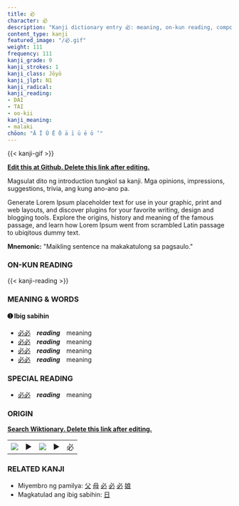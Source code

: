 ```yaml
---
title: 必
character: 必
description: "Kanji dictionary entry 必: meaning, on-kun reading, compounds, origin, related kanji"
content_type: kanji
featured_image: "/必.gif"
weight: 111
frequency: 111
kanji_grade: 9
kanji_strokes: 1
kanji_class: Jōyō
kanji_jlpt: N1
kanji_radical: 
kanji_reading: 
- DAI
- TAI
- oo-kii
kanji_meaning:
- malaki
chōon: "Ā Ī Ū Ē Ō ā ī ū ē ō ’"
---
```

[//]: # (Don't edit the line below. Kanji animated GIF code is automatically generated.)
{{< kanji-gif >}}

[//]: # (Edit below this line.)

**[Edit this at Github. Delete this link after editing.](https://github.com/tim0g/tim/tree/main/content/kanji/必/index.md)**

Magsulat dito ng introduction tungkol sa kanji. Mga opinions, impressions, suggestions, trivia, ang kung ano-ano pa.

Generate Lorem Ipsum placeholder text for use in your graphic, print and web layouts, and discover plugins for your favorite writing, design and blogging tools. Explore the origins, history and meaning of the famous passage, and learn how Lorem Ipsum went from scrambled Latin passage to ubiqitous dummy text.
 
**Mnemonic:** "Maikling sentence na makakatulong sa pagsaulo."

### ON-KUN READING

[//]: # (Don't edit the line below. ON-KUN READING code is automatically generated.)
{{< kanji-reading >}}

### MEANING & WORDS

#### ➊ **Ibig sabihin**
  - [必](../必)[必](../必)　***reading***　meaning
  - [必](../必)[必](../必)　***reading***　meaning
  - [必](../必)[必](../必)　***reading***　meaning
  - [必](../必)[必](../必)　***reading***　meaning

### SPECIAL READING
  - [必](../必)[必](../必)　***reading***　meaning

### ORIGIN

**[Search Wiktionary. Delete this link after editing.](https://wiktionary.org/wiki/必)**
<table class="kanji-table"><tr><td>
<img src="60px-必-bronze.svg.png">
</td><td>▶</td><td>
<img src="60px-必-oracle.svg.png">
</td><td>▶</td>
<td class="kanji-origin">必</td>
</tr></table>

### RELATED KANJI
- Miyembro ng pamilya: [父](../父) [母](../母) [必](../必) [必](../必) [必](../必) [娘](../娘)
- Magkatulad ang ibig sabihin: [日](../日)
